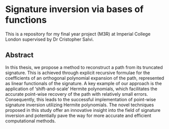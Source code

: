 # Signature inversion via bases of functions
This is a repository for my final year project (M3R) at Imperial College London supervised by Dr Cristopher Salvi. 

## Abstract
In this thesis, we propose a method to reconstruct a path from its truncated signature. This is achieved through explicit recursive formulae for the coefficients of an orthogonal polynomial expansion of the path, represented as linear functionals of the signature. A key example of our approach is the application of ‘shift-and-scale’ Hermite polynomials, which facilitates the accurate point-wise recovery of the path with relatively small errors. Consequently, this leads to the successful implementation of point-wise signature inversion utilizing Hermite polynomials. The novel techniques proposed in this study offer an innovative insight into the field of signature inversion and potentially pave the way for more accurate and efficient computational methods.

##
